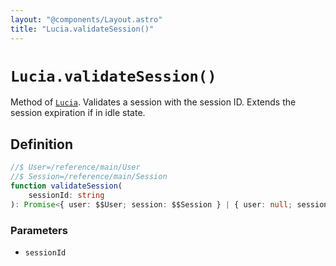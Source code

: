 ```yaml
---
layout: "@components/Layout.astro"
title: "Lucia.validateSession()"
---
```


# `Lucia.validateSession()`

Method of [`Lucia`](/reference/main/Lucia). Validates a session with the session ID. Extends the session expiration if in idle state.

## Definition

```ts
//$ User=/reference/main/User
//$ Session=/reference/main/Session
function validateSession(
	sessionId: string
): Promise<{ user: $$User; session: $$Session } | { user: null; session: null }>;
```

### Parameters

- `sessionId`
